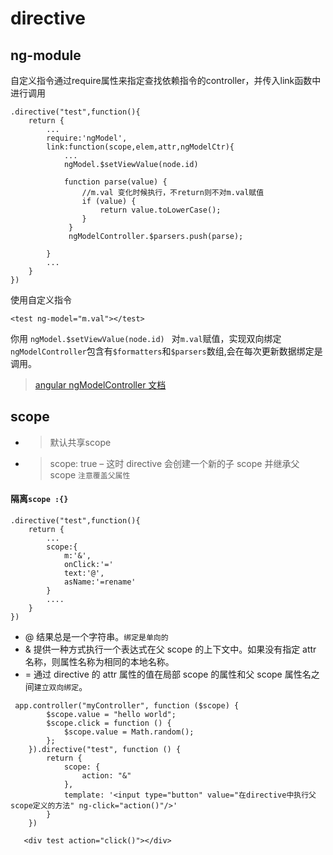 # directive

## ng-module
自定义指令通过require属性来指定查找依赖指令的controller，并传入link函数中进行调用
```
.directive("test",function(){
    return {
        ...
        require:'ngModel',
        link:function(scope,elem,attr,ngModelCtr){
            ...
            ngModel.$setViewValue(node.id)
            
            function parse(value) {
                //m.val 变化时候执行，不return则不对m.val赋值
                if (value) {
                    return value.toLowerCase();
                }
             }
             ngModelController.$parsers.push(parse);

        }
        ...
    }
})
```
使用自定义指令
```
<test ng-model="m.val"></test>
```
你用 `ngModel.$setViewValue(node.id) ` 对` m.val `赋值，实现双向绑定
`ngModelController`包含有`$formatters`和`$parsers`数组,会在每次更新数据绑定是调用。
>[angular ngModelController 文档](https://docs.angularjs.org/api/ng/type/ngModel.NgModelController)


## scope
* >默认共享scope
* >scope: true – 这时 directive 会创建一个新的子 scope 并继承父 scope `注意覆盖父属性`


#### 隔离`scope :{}`
```
.directive("test",function(){
    return {
        ...
        scope:{
            m:'&',
            onClick:'='
            text:'@',
            asName:'=rename'
        }
        ....
    }
})
```
* @ 结果总是一个字符串。`绑定是单向的`
* & 提供一种方式执行一个表达式在父 scope 的上下文中。如果没有指定 attr 名称，则属性名称为相同的本地名称。
* = 通过 directive 的 attr 属性的值在局部 scope 的属性和父 scope 属性名之间`建立双向绑定`。

```
 app.controller("myController", function ($scope) {
        $scope.value = "hello world";
        $scope.click = function () {
            $scope.value = Math.random();
        };
    }).directive("test", function () {
        return {
            scope: {
                action: "&"
            },
            template: '<input type="button" value="在directive中执行父scope定义的方法" ng-click="action()"/>'
        }
    })
```
```
   <div test action="click()"></div>
```

